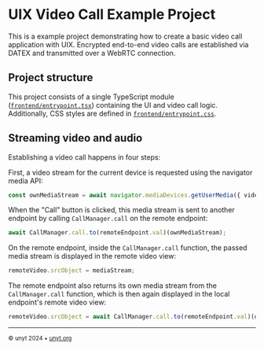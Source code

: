 # UIX Video Call Example Project

This is a example project demonstrating how to create a basic video call application with UIX.
Encrypted end-to-end video calls are established via DATEX and transmitted over a WebRTC connection.

## Project structure

This project consists of a single TypeScript module ([`frontend/entrypoint.tsx`](frontend/entrypoint.tsx)) containing the UI and video call logic.
Additionally, CSS styles are defined in [`frontend/entrypoint.css`](frontend/entrypoint.css).

## Streaming video and audio

Establishing a video call happens in four steps:

First, a video stream for the current device is requested using the navigator media API:
```ts
const ownMediaStream = await navigator.mediaDevices.getUserMedia({ video: true, audio: true }).catch(console.error);
```

When the "Call" button is clicked, this media stream is sent to another endpoint by calling `CallManager.call` on the remote endpoint:

```ts
await CallManager.call.to(remoteEndpoint.val)(ownMediaStream);
```

On the remote endpoint, inside the `CallManager.call` function, the passed media stream is displayed in the remote video view:

```ts
remoteVideo.srcObject = mediaStream;
```

The remote endpoint also returns its own media stream from the `CallManager.call` function, which is then again displayed in the local endpoint's remote video view:
```ts
remoteVideo.srcObject = await CallManager.call.to(remoteEndpoint.val)(ownMediaStream);
```

---

<sub>&copy; unyt 2024 • [unyt.org](https://unyt.org)</sub>
